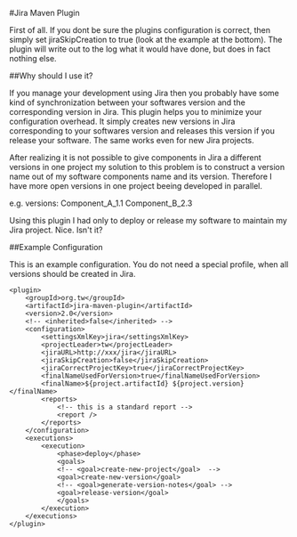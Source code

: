 #Jira Maven Plugin

First of all. If you dont be sure the plugins configuration is correct, then simply
set jiraSkipCreation to true (look at the example at the bottom). The plugin will
write out to the log what it would have done, but does in fact nothing else.

##Why should I use it?

If you manage your development using Jira then you probably have some kind of synchronization
between your softwares version and the corresponding version in Jira. This plugin helps you to
minimize your configuration overhead. It simply creates new versions in Jira corresponding to
your softwares version and releases this version if you release your software. The same works
even for new Jira projects.

After realizing it is not possible to give components in Jira a different versions in one
project my solution to this problem is to construct a version name out of my software components name and
its version. Therefore I have more open versions in one project beeing developed in parallel.

e.g. versions: Component_A_1.1 Component_B_2.3

Using this plugin I had only to deploy or release my software to maintain my Jira project.
Nice. Isn't it? 
   

##Example Configuration

This is an example configuration. You do not need a special profile, when all versions 
should be created in Jira. 
```
<plugin>
	<groupId>org.tw</groupId>
	<artifactId>jira-maven-plugin</artifactId>
	<version>2.0</version>
	<!-- <inherited>false</inherited> -->
	<configuration>
		<settingsXmlKey>jira</settingsXmlKey>
		<projectLeader>tw</projectLeader>
		<jiraURL>http://xxx/jira</jiraURL>
		<jiraSkipCreation>false</jiraSkipCreation>
		<jiraCorrectProjectKey>true</jiraCorrectProjectKey>
		<finalNameUsedForVersion>true</finalNameUsedForVersion>
		<finalName>${project.artifactId} ${project.version}</finalName>
		<reports>
			<!-- this is a standard report -->
			<report />
		</reports>
	</configuration>
	<executions>
		<execution>
			<phase>deploy</phase>
			<goals>
			<!-- <goal>create-new-project</goal>  -->
			<goal>create-new-version</goal>
			<!-- <goal>generate-version-notes</goal> -->
			<goal>release-version</goal>
			</goals>
		</execution>
	</executions>
</plugin>
```